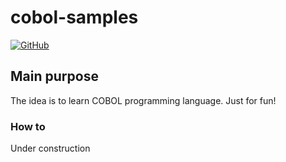 # cobol-samples
[![GitHub](https://img.shields.io/github/license/mashape/apistatus.svg)](https://github.com/BurhanH/cobol-samples/blob/master/LICENSE)

## Main purpose

The idea is to learn COBOL programming language. Just for fun!

### How to

Under construction
